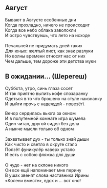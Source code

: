 ## Август
Бывают в Августе особенные дни\
Когда прохладно,  ничего не происходит\
Когда все небо облака заволокли\
И остро чувствуешь, что лето на исходе\
\
Печальней не придумать дней таких\
Для юных: желтый лист, как знак разлуки\
Но волны времени относят нас от них\
Чем дальше, тем дороже эти детства муки

## В ожидании... (Шерегеш)

Суббота, утро, синь глаза сосет\
И так приятно выпить кофе спозаранку\
Одеться в то что брошено на стуле наизнанку\
И выйти прочь с надеждой - повезёт\

Вечор сердилась вьюга за окном\
И в полутемной комнате игра шумела\
Один читал, другой сидел без дела\
А нынче мысли только об одном\
\
Захватывает дух - ты только знай дыши\
Как чисто и светло в округе стало\
Ползёт фуникулёр наверх устало\
И есть с собою фляжка для души\
\
О чудо - нет на склоне никого\
Он все ещё напоминает мне перину\
В ушах звенят слова наставника Ирины\
«Колени вместе», вдох и ... вот оно!
